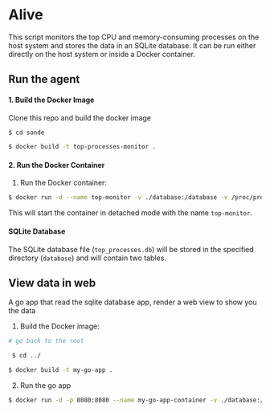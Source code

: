 # Alive

This script monitors the top CPU and memory-consuming processes on the host system and stores the data in an SQLite database. It can be run either directly on the host system or inside a Docker container.

## Run the agent

#### 1. Build the Docker Image

Clone this repo and build the docker image

```bash
$ cd sonde
```

```bash
$ docker build -t top-processes-monitor .
```

#### 2. Run the Docker Container

1. Run the Docker container:

```bash
$ docker run -d --name top-monitor -v ./database:/database -v /proc/proc top-processes-monitor
```

This will start the container in detached mode with the name `top-monitor`.

#### SQLite Database

The SQLite database file (`top_processes.db`) will be stored in the specified directory (`database`) and will contain two tables.

## View data in web

A go app that read the sqlite database app, render a web view to show you the data

1. Build the Docker image:

```bash
# go back to the root

 $ cd ../
```

```bash
$ docker build -t my-go-app .
```

2. Run the go app

```bash
$ docker run -d -p 8080:8080 --name my-go-app-container -v ./database:/database my-go-app
```
